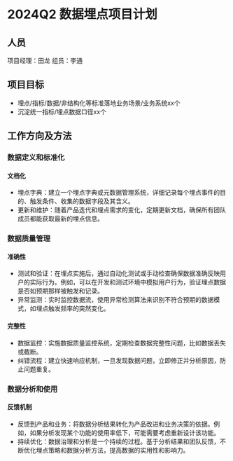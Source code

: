 # 2024Q2 数据埋点项目计划

## 人员

项目经理：田龙 组员：李通

## 项目目标

- 埋点/指标/数据/非结构化等标准落地业务场景/业务系统xx个
- 沉淀统一指标/埋点数据口径xx个

## 工作方向及方法

### 数据定义和标准化

#### 文档化

- 埋点字典：建立一个埋点字典或元数据管理系统，详细记录每个埋点事件的目的、触发条件、收集的数据字段及其含义。
- 更新和维护：随着产品迭代和埋点需求的变化，定期更新文档，确保所有团队成员都能获取最新的埋点信息。

### 数据质量管理

#### 准确性

- 测试和验证：在埋点实施后，通过自动化测试或手动检查确保数据准确反映用户的实际行为。例如，可以在开发和测试环境中模拟用户行为，验证埋点数据是否如预期那样被触发和记录。
- 异常监测：实时监控数据流，使用异常检测算法来识别不符合预期的数据模式，如埋点触发频率的突然变化。

#### 完整性

- 数据监控：实施数据质量监控系统，定期检查数据完整性问题，比如数据丢失或截断。
- 纠错流程：建立快速响应机制，一旦发现数据问题，立即修正并分析原因，防止问题重复。

### 数据分析和使用

#### 反馈机制

- 反馈到产品和业务：将数据分析结果转化为产品改进和业务决策的依据。例如，如果分析发现某个功能的使用率低下，可能需要考虑重新设计该功能。
- 持续优化：数据治理和分析是一个持续的过程。基于分析结果和团队反馈，不断优化埋点策略和数据分析方法，提高数据的实用性和影响力。
